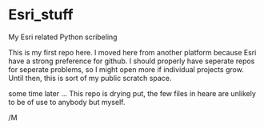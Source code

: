 Esri_stuff
==========

My Esri related Python scribeling

This is my first repo here. I moved here from another platform because Esri have a strong preference for github.
I should properly have seperate repos for seperate problems, so I might open more if individual projects grow.
Until then, this is sort of my public scratch space.

some time later ... This repo is drying put, the few files in heare are unlikely to be of use to anybody but myself.

/M
